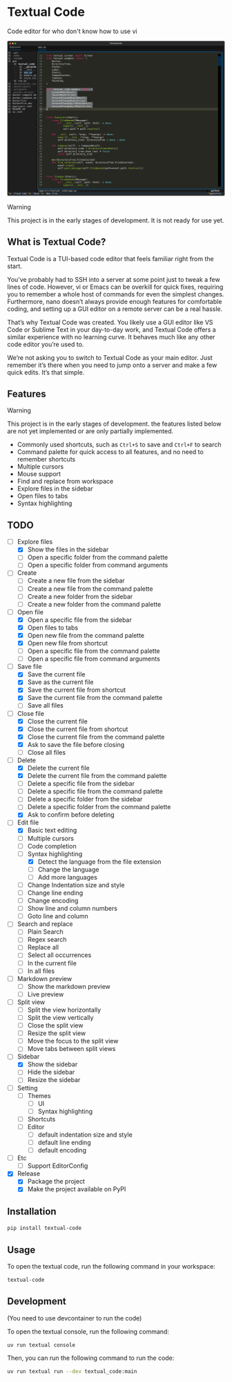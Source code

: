 # Textual Code

Code editor for who don't know how to use vi

![Screenshot](docs/preview.svg)

> [!WARNING]  
> This project is in the early stages of development.
> It is not ready for use yet.

## What is Textual Code?

Textual Code is a TUI-based code editor that feels familiar right from the start.

You’ve probably had to SSH into a server at some point just to tweak a few lines of code.
However, vi or Emacs can be overkill for quick fixes, requiring you to remember a whole host of commands for even the simplest changes.
Furthermore, nano doesn’t always provide enough features for comfortable coding, and setting up a GUI editor on a remote server can be a real hassle.

That’s why Textual Code was created.
You likely use a GUI editor like VS Code or Sublime Text in your day-to-day work, and Textual Code offers a similar experience with no learning curve.
It behaves much like any other code editor you’re used to.

We’re not asking you to switch to Textual Code as your main editor.
Just remember it’s there when you need to jump onto a server and make a few quick edits.
It’s that simple.

## Features

> [!WARNING]  
> This project is in the early stages of development.
> the features listed below are not yet implemented or are only partially implemented.

- Commonly used shortcuts, such as `Ctrl+S` to save and `Ctrl+F` to search
- Command palette for quick access to all features, and no need to remember shortcuts
- Multiple cursors
- Mouse support
- Find and replace from workspace
- Explore files in the sidebar
- Open files to tabs
- Syntax highlighting

## TODO

- [ ] Explore files
  - [x] Show the files in the sidebar
  - [ ] Open a specific folder from the command palette
  - [ ] Open a specific folder from command arguments
- [ ] Create
  - [ ] Create a new file from the sidebar
  - [ ] Create a new file from the command palette
  - [ ] Create a new folder from the sidebar
  - [ ] Create a new folder from the command palette
- [ ] Open file
  - [x] Open a specific file from the sidebar
  - [x] Open files to tabs
  - [x] Open new file from the command palette
  - [x] Open new file from shortcut
  - [ ] Open a specific file from the command palette
  - [ ] Open a specific file from command arguments
- [ ] Save file
  - [x] Save the current file
  - [x] Save as the current file
  - [x] Save the current file from shortcut
  - [x] Save the current file from the command palette
  - [ ] Save all files
- [ ] Close file
  - [x] Close the current file
  - [x] Close the current file from shortcut
  - [x] Close the current file from the command palette
  - [x] Ask to save the file before closing
  - [ ] Close all files
- [ ] Delete
  - [x] Delete the current file
  - [x] Delete the current file from the command palette
  - [ ] Delete a specific file from the sidebar
  - [ ] Delete a specific file from the command palette
  - [ ] Delete a specific folder from the sidebar
  - [ ] Delete a specific folder from the command palette
  - [x] Ask to confirm before deleting
- [ ] Edit file
  - [x] Basic text editing
  - [ ] Multiple cursors
  - [ ] Code completion
  - [ ] Syntax highlighting
    - [x] Detect the language from the file extension
    - [ ] Change the language
    - [ ] Add more languages
  - [ ] Change Indentation size and style
  - [ ] Change line ending
  - [ ] Change encoding
  - [ ] Show line and column numbers
  - [ ] Goto line and column
- [ ] Search and replace
  - [ ] Plain Search
  - [ ] Regex search
  - [ ] Replace all
  - [ ] Select all occurrences
  - [ ] In the current file
  - [ ] In all files
- [ ] Markdown preview
  - [ ] Show the markdown preview
  - [ ] Live preview
- [ ] Split view
  - [ ] Split the view horizontally
  - [ ] Split the view vertically
  - [ ] Close the split view
  - [ ] Resize the split view
  - [ ] Move the focus to the split view
  - [ ] Move tabs between split views
- [ ] Sidebar
  - [x] Show the sidebar
  - [ ] Hide the sidebar
  - [ ] Resize the sidebar
- [ ] Setting
  - [ ] Themes
    - [ ] UI
    - [ ] Syntax highlighting
  - [ ] Shortcuts
  - [ ] Editor
    - [ ] default indentation size and style
    - [ ] default line ending
    - [ ] default encoding
- [ ] Etc
  - [ ] Support EditorConfig
- [x] Release
  - [x] Package the project
  - [x] Make the project available on PyPI

## Installation

```bash
pip install textual-code
```

## Usage

To open the textual code, run the following command in your workspace:

```bash
textual-code
```

## Development

(You need to use devcontainer to run the code)

To open the textual console, run the following command:

```bash
uv run textual console
```

Then, you can run the following command to run the code:

```bash
uv run textual run --dev textual_code:main
```
